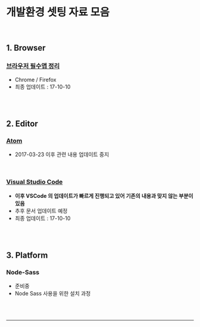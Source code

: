 # 개발환경 셋팅 자료 모음



<br>

## 1. Browser

### [브라우저 필수앱 정리](https://github.com/seong-jin/Web-Dev-Setting/blob/master/browser/browsers.md)

* Chrome / Firefox
* 최종 업데이트 : 17-10-10




<br><br>




## 2. Editor


### [Atom](https://github.com/seong-jin/Web-Dev-Setting/blob/master/editor/Atom.md)

* 2017-03-23 이후 관련 내용 업데이트 중지


<br>

### [Visual Studio Code](https://github.com/seong-jin/Web-Dev-Setting/blob/master/editor/VSCode.md)

* **이후 VSCode 의 업데이트가 빠르게 진행되고 있어 기존의 내용과 맞지 않는 부분이 있음**
* 추후 문서 업데이트 예정
* 최종 업데이트 : 17-10-10



<br><br>



## 3. Platform

### Node-Sass

* 준비중
* Node Sass 사용을 위한 설치 과정




<br><br>

---
